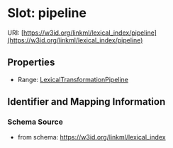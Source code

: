 # Slot: pipeline

URI: [https://w3id.org/linkml/lexical_index/pipeline](https://w3id.org/linkml/lexical_index/pipeline)



<!-- no inheritance hierarchy -->


## Properties

 * Range: [LexicalTransformationPipeline](LexicalTransformationPipeline.md)



## Identifier and Mapping Information







### Schema Source


* from schema: https://w3id.org/linkml/lexical_index



